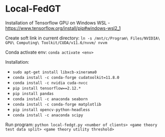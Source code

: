 # Local-FedGT

Installation of Tensorflow GPU on Windows WSL - https://www.tensorflow.org/install/pip#windows-wsl2_1

Create soft link in current directory: `ln -s /mnt/c/Program\ Files/NVIDIA\ GPU\ Computing\ Toolkit/CUDA/v11.6/nvvm/ nvvm`

Conda activate env: `conda activate <env>`

Installation:

- `sudo apt-get install libxcb-xinerama0`
- `conda install -c conda-forge cudatoolkit=11.8.0`
- `conda install -c nvidia cuda-nvcc`
- `pip install tensorflow==2.12.*`
- `pip install pandas`
- `conda install -c anaconda seaborn`
- `conda install -c conda-forge matplotlib`
- `pip install opencv-python-headless`
- `conda install -c anaconda scipy`


Run program: `python local-fedgt.py <number of clients> <game theory test data split> <game theory utility threshold>`
